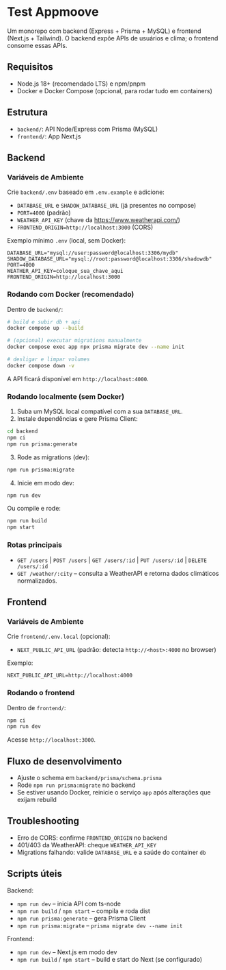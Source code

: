 # Test Appmoove

Um monorepo com backend (Express + Prisma + MySQL) e frontend (Next.js + Tailwind). O backend expõe APIs de usuários e clima; o frontend consome essas APIs.

## Requisitos
- Node.js 18+ (recomendado LTS) e npm/pnpm
- Docker e Docker Compose (opcional, para rodar tudo em containers)

## Estrutura
- `backend/`: API Node/Express com Prisma (MySQL)
- `frontend/`: App Next.js

## Backend

### Variáveis de Ambiente
Crie `backend/.env` baseado em `.env.example` e adicione:
- `DATABASE_URL` e `SHADOW_DATABASE_URL` (já presentes no compose)
- `PORT=4000` (padrão)
- `WEATHER_API_KEY` (chave da https://www.weatherapi.com/)
- `FRONTEND_ORIGIN=http://localhost:3000` (CORS)

Exemplo mínimo `.env` (local, sem Docker):
```
DATABASE_URL="mysql://user:password@localhost:3306/mydb"
SHADOW_DATABASE_URL="mysql://root:password@localhost:3306/shadowdb"
PORT=4000
WEATHER_API_KEY=coloque_sua_chave_aqui
FRONTEND_ORIGIN=http://localhost:3000
```

### Rodando com Docker (recomendado)
Dentro de `backend/`:
```bash
# build e subir db + api
docker compose up --build

# (opcional) executar migrations manualmente
docker compose exec app npx prisma migrate dev --name init

# desligar e limpar volumes
docker compose down -v
```
A API ficará disponível em `http://localhost:4000`.

### Rodando localmente (sem Docker)
1) Suba um MySQL local compatível com a sua `DATABASE_URL`.
2) Instale dependências e gere Prisma Client:
```bash
cd backend
npm ci
npm run prisma:generate
```
3) Rode as migrations (dev):
```bash
npm run prisma:migrate
```
4) Inicie em modo dev:
```bash
npm run dev
```
Ou compile e rode:
```bash
npm run build
npm start
```

### Rotas principais
- `GET /users` | `POST /users` | `GET /users/:id` | `PUT /users/:id` | `DELETE /users/:id`
- `GET /weather/:city` – consulta a WeatherAPI e retorna dados climáticos normalizados.

## Frontend

### Variáveis de Ambiente
Crie `frontend/.env.local` (opcional):
- `NEXT_PUBLIC_API_URL` (padrão: detecta `http://<host>:4000` no browser)

Exemplo:
```
NEXT_PUBLIC_API_URL=http://localhost:4000
```

### Rodando o frontend
Dentro de `frontend/`:
```bash
npm ci
npm run dev
```
Acesse `http://localhost:3000`.

## Fluxo de desenvolvimento
- Ajuste o schema em `backend/prisma/schema.prisma`
- Rode `npm run prisma:migrate` no backend
- Se estiver usando Docker, reinicie o serviço `app` após alterações que exijam rebuild

## Troubleshooting
- Erro de CORS: confirme `FRONTEND_ORIGIN` no backend
- 401/403 da WeatherAPI: cheque `WEATHER_API_KEY`
- Migrations falhando: valide `DATABASE_URL` e a saúde do container `db`

## Scripts úteis
Backend:
- `npm run dev` – inicia API com ts-node
- `npm run build` / `npm start` – compila e roda dist
- `npm run prisma:generate` – gera Prisma Client
- `npm run prisma:migrate` – `prisma migrate dev --name init`

Frontend:
- `npm run dev` – Next.js em modo dev
- `npm run build` / `npm start` – build e start do Next (se configurado)
